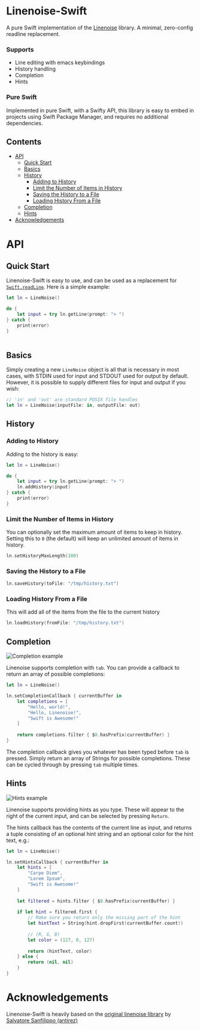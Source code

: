 # Linenoise-Swift

A pure Swift implementation of the [Linenoise](http://github.com/antirez/linenoise) library. A minimal, zero-config readline replacement.

### Supports
* Line editing with emacs keybindings
* History handling
* Completion
* Hints

### Pure Swift
Implemented in pure Swift, with a Swifty API, this library is easy to embed in projects using Swift Package Manager, and requires no additional dependencies.

## Contents
- [API](#api)
  * [Quick Start](#quick-start)
  * [Basics](#basics)
  * [History](#history)
    + [Adding to History](#adding-to-history)
    + [Limit the Number of Items in History](#limit-the-number-of-items-in-history)
    + [Saving the History to a File](#saving-the-history-to-a-file)
    + [Loading History From a File](#loading-history-from-a-file)
  * [Completion](#completion)
  * [Hints](#hints)
- [Acknowledgements](#acknowledgements)

# API

## Quick Start
Linenoise-Swift is easy to use, and can be used as a replacement for [`Swift.readLine`](https://developer.apple.com/documentation/swift/1641199-readline). Here is a simple example:

```swift
let ln = LineNoise()

do {
	let input = try ln.getLine(prompt: "> ")
} catch {
	print(error)
}
	
```

## Basics
Simply creating a new `LineNoise` object is all that is necessary in most cases, with STDIN used for input and STDOUT used for output by default. However, it is possible to supply different files for input and output if you wish:

```swift
// 'in' and 'out' are standard POSIX file handles
let ln = LineNoise(inputFile: in, outputFile: out)
```

## History
### Adding to History
Adding to the history is easy:

```swift
let ln = LineNoise()

do {
	let input = try ln.getLine(prompt: "> ")
	ln.addHistory(input)
} catch {
	print(error)
}
```

### Limit the Number of Items in History
You can optionally set the maximum amount of items to keep in history. Setting this to `0` (the default) will keep an unlimited amount of items in history.
```swift
ln.setHistoryMaxLength(100)
```

### Saving the History to a File
```swift
ln.saveHistory(toFile: "/tmp/history.txt")
```

### Loading History From a File
This will add all of the items from the file to the current history
```swift
ln.loadHistory(fromFile: "/tmp/history.txt")
```

## Completion
![Completion example](https://github.com/andybest/linenoise-swift/raw/master/images/completion.gif)

Linenoise supports completion with `tab`. You can provide a callback to return an array of possible completions:

```swift
let ln = LineNoise()

ln.setCompletionCallback { currentBuffer in
    let completions = [
        "Hello, world!",
        "Hello, Linenoise!",
        "Swift is Awesome!"
    ]
    
    return completions.filter { $0.hasPrefix(currentBuffer) }
}
```

The completion callback gives you whatever has been typed before `tab` is pressed. Simply return an array of Strings for possible completions. These can be cycled through by pressing `tab` multiple times.

## Hints
![Hints example](https://github.com/andybest/linenoise-swift/raw/master/images/hints.gif)

Linenoise supports providing hints as you type. These will appear to the right of the current input, and can be selected by pressing `Return`.

The hints callback has the contents of the current line as input, and returns a tuple consisting of an optional hint string and an optional color for the hint text, e.g.:

```swift
let ln = LineNoise()

ln.setHintsCallback { currentBuffer in
    let hints = [
        "Carpe Diem",
        "Lorem Ipsum",
        "Swift is Awesome!"
    ]
    
    let filtered = hints.filter { $0.hasPrefix(currentBuffer) }
    
    if let hint = filtered.first {
        // Make sure you return only the missing part of the hint
        let hintText = String(hint.dropFirst(currentBuffer.count))
        
        // (R, G, B)
        let color = (127, 0, 127)
        
        return (hintText, color)
    } else {
        return (nil, nil)
    }
}

```

# Acknowledgements
Linenoise-Swift is heavily based on the [original linenoise library](http://github.com/antirez/linenoise) by [Salvatore Sanfilippo (antirez)](http://github.com/antirez)
